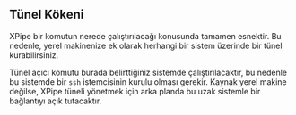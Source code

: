 ## Tünel Kökeni

XPipe bir komutun nerede çalıştırılacağı konusunda tamamen esnektir. Bu nedenle, yerel makinenize ek olarak herhangi bir sistem üzerinde bir tünel kurabilirsiniz.

Tünel açıcı komutu burada belirttiğiniz sistemde çalıştırılacaktır, bu nedenle bu sistemde bir `ssh` istemcisinin kurulu olması gerekir. Kaynak yerel makine değilse, XPipe tüneli yönetmek için arka planda bu uzak sistemle bir bağlantıyı açık tutacaktır.